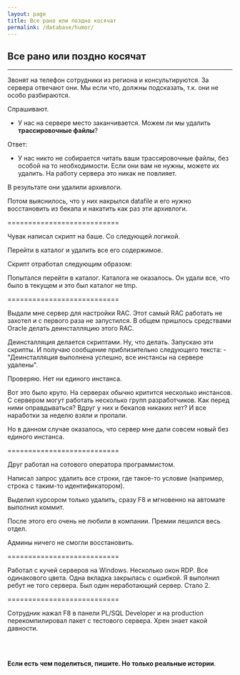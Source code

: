 ```yaml
---
layout: page
title: Все рано или поздно косячат
permalink: /database/humor/
---
```



## Все рано или поздно косячат

---

Звонят на телефон сотрудники из региона и консультируются. За сервера отвечают они. Мы если что, должны подсказать, т.к. они не особо разбираются.

Спрашивают.

- У нас на сервере место заканчивается. Можем ли мы удалить **трассировочные файлы**?

Ответ:

- У нас никто не собирается читать ваши трассировочные файлы, без особой на то необходимости. Если они вам не нужны, можете их удалить. На работу сервера это никак не повлияет.

В результате они удалили архивлоги.

Потом выяснилось, что у них накрылся datafile и его нужно восстановить из бекапа и накатить как раз эти архивлоги.


===========================


Чувак написал скрипт на баше. Со следующей логикой.

Перейти в каталог и удалить все его содержимое.

Скрипт отработал следующим образом:

Попытался перейти в каталог. Каталога не оказалось. Он удали все, что было в текущем и это был каталог не tmp.

===========================

Выдали мне сервер для настройки RAC. Этот самый RAC работать не захотел и с первого раза не запустился.
В общем пришлось средствами Oracle делать деинсталляцию этого RAC.

Деинсталляция делается скриптами. Ну, что делать. Запускаю эти скрипты. И получаю сообщение приблизительно следующего текста: - "Деинсталляция выполнена успешно, все инстансы на сервере удалены".

Проверяю. Нет ни единого инстанса.

Вот это было круто. На серверах обычно критится несколько инстансов. С сервером могут работать несколько групп разработчиков. Как перед ними оправдываться? Вдруг у них и бекапов никаких нет? И все наработки за неделю взяли и пропали.

Но в данном случае оказалось, что сервер мне дали совсем новый без единого инстанса.

===========================

Друг работал на сотового оператора программистом.

Написал запрос удалить все строки, где такое-то условие (например, строка с таким-то идентификатором).

Выделил курсором только удалить, сразу F8 и мгновенно на автомате выполнил коммит.

После этого его очень не любили в компании. Премии лешился весь отдел.

Админы ничего не смогли восстановить.

===========================

Работал с кучей серверов на Windows. Несколько окон RDP. Все одинакового цвета. Одна вкладка закрылась с ошибкой. Я выполнил ребут не того сервера. Был один неработающий сервер. Стало 2.

===========================


Сотрудник нажал F8 в панели PL/SQL Developer и на production перекомпилировал пакет с тестового сервера. Хрен знает какой давности.



<br/><br/>

**Если есть чем поделиться, пишите. Но только реальные истории**.
